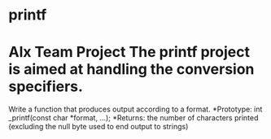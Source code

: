 # printf
Alx Team Project 
The printf project is aimed at handling the conversion specifiers.
=======
Write a function that produces output according to a format.
*Prototype: int _printf(const char *format, ...);
*Returns: the number of characters printed (excluding the null byte used to end output to strings)
